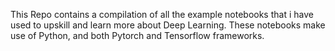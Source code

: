 This Repo contains a compilation of all the example notebooks that i have used to upskill and learn more about Deep Learning.
These notebooks make use of Python, and both Pytorch and Tensorflow frameworks.

